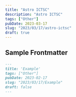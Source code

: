 ```yaml
---
title: "Astro ICTSC"
description: "Astro ICTSC"
tags: ["Other"]
pubDate: 2023-03-17
slug: "2023/03/17/astro-ictsc"
draft: true
---
```


## Sample Frontmatter

```md
---
title: 'Example'
tags: ["Other"]
pubDate: 2023-02-17
slug: "2023/03/17/Example"
draft: false
---
```
